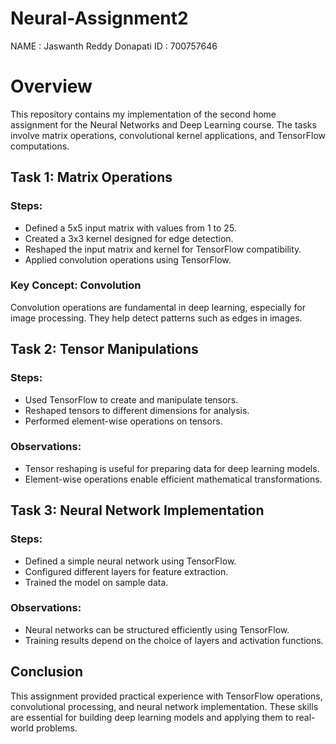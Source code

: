 # Neural-Assignment2
NAME : Jaswanth Reddy Donapati
ID : 700757646

# Overview
This repository contains my implementation of the second home assignment for the Neural Networks and Deep Learning course. The tasks involve matrix operations, convolutional kernel applications, and TensorFlow computations.

## Task 1: Matrix Operations
### Steps:
- Defined a 5x5 input matrix with values from 1 to 25.
- Created a 3x3 kernel designed for edge detection.
- Reshaped the input matrix and kernel for TensorFlow compatibility.
- Applied convolution operations using TensorFlow.

### Key Concept: Convolution
Convolution operations are fundamental in deep learning, especially for image processing. They help detect patterns such as edges in images.

## Task 2: Tensor Manipulations
### Steps:
- Used TensorFlow to create and manipulate tensors.
- Reshaped tensors to different dimensions for analysis.
- Performed element-wise operations on tensors.

### Observations:
- Tensor reshaping is useful for preparing data for deep learning models.
- Element-wise operations enable efficient mathematical transformations.

## Task 3: Neural Network Implementation
### Steps:
- Defined a simple neural network using TensorFlow.
- Configured different layers for feature extraction.
- Trained the model on sample data.

### Observations:
- Neural networks can be structured efficiently using TensorFlow.
- Training results depend on the choice of layers and activation functions.

## Conclusion
This assignment provided practical experience with TensorFlow operations, convolutional processing, and neural network implementation. These skills are essential for building deep learning models and applying them to real-world problems.

